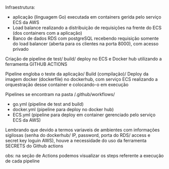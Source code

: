 Infraestrutura:
- aplicação (linguagem Go) executada em containers gerida pelo serviço ECS da AWS
- Load balance realizando a distribuição de requisições na frente do ECS (dos containers com a aplicação)
- Banco de dados RDS com postgreSQL recebendo requisição somente do load balancer (aberta para os clientes na porta 8000), com acesso privado

Criação de pipeline de test/ build/ deploy no ECS e Docker hub utilizando a ferramenta GITHUB ACTIONS

Pipeline engloba o teste da aplicação/ Build (compilação)/ Deploy da imagem docker (dockerfile) no dockerhub, com serviço ECS realizando a orquestração desse container e colocando-o em execução

Pipelines se encontram na pasta /.github/workflows/
- go.yml (pipeline de test and build)
- docker.yml (pipeline para deploy no docker hub)
- ECS.yml (pipeline para deploy em container gerenciado pelo serviço ECS da AWS)

Lembrando que devido a termos variaveis de ambientes com informações sigilosas (senha do dockerhub/ IP, password, porta do RDS/ access e secret key loguin AWS), houve a necessidade do uso da ferramenta SECRETS do Github actions

obs: na seção de Actions podemos visualizar os steps referente a execução de cada pipeline
